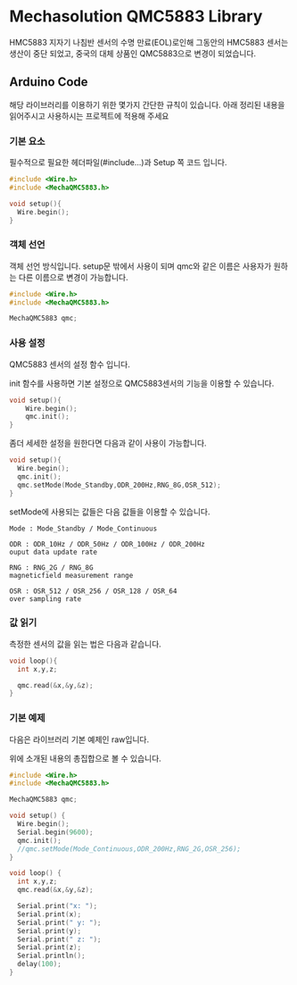 # Mechasolution QMC5883 Library

HMC5883 지자기 나침반 센서의 수명 만료(EOL)로인해 그동안의 HMC5883 센서는 생산이 중단 되었고, 중국의 대체 상품인 QMC5883으로 변경이 되었습니다.

## Arduino Code

해당 라이브러리를 이용하기 위한 몇가지 간단한 규칙이 있습니다. 아래 정리된 내용을 읽어주시고 사용하시는 프로젝트에 적용해 주세요

### 기본 요소

필수적으로 필요한 헤더파일(#include...)과 Setup 쪽 코드 입니다.

```cpp
#include <Wire.h>
#include <MechaQMC5883.h>

void setup(){
  Wire.begin();
}
```

### 객체 선언

객체 선언 방식입니다. setup문 밖에서 사용이 되며 qmc와 같은 이름은 사용자가 원하는 다른 이름으로 변경이 가능합니다.

```cpp
#include <Wire.h>
#include <MechaQMC5883.h>

MechaQMC5883 qmc;
```

### 사용 설정

QMC5883 센서의 설정 함수 입니다.

init 함수를 사용하면 기본 설정으로 QMC5883센서의 기능을 이용할 수 있습니다.

```cpp
void setup(){
    Wire.begin();
    qmc.init();
}
```

좀더 세세한 설정을 원한다면 다음과 같이 사용이 가능합니다.

```cpp
void setup(){
  Wire.begin();
  qmc.init();
  qmc.setMode(Mode_Standby,ODR_200Hz,RNG_8G,OSR_512);
}
```

setMode에 사용되는 값들은 다음 값들을 이용할 수 있습니다.

```
Mode : Mode_Standby / Mode_Continuous

ODR : ODR_10Hz / ODR_50Hz / ODR_100Hz / ODR_200Hz
ouput data update rate

RNG : RNG_2G / RNG_8G
magneticfield measurement range

OSR : OSR_512 / OSR_256 / OSR_128 / OSR_64
over sampling rate
```

### 값 읽기

측정한 센서의 값을 읽는 법은 다음과 같습니다.

```cpp
void loop(){
  int x,y,z;

  qmc.read(&x,&y,&z);
}
```

### 기본 예제

다음은 라이브러리 기본 예제인 raw입니다.

위에 소개된 내용의 총집합으로 볼 수 있습니다.

```cpp
#include <Wire.h>
#include <MechaQMC5883.h>

MechaQMC5883 qmc;

void setup() {
  Wire.begin();
  Serial.begin(9600);
  qmc.init();
  //qmc.setMode(Mode_Continuous,ODR_200Hz,RNG_2G,OSR_256);
}

void loop() {
  int x,y,z;
  qmc.read(&x,&y,&z);

  Serial.print("x: ");
  Serial.print(x);
  Serial.print(" y: ");
  Serial.print(y);
  Serial.print(" z: ");
  Serial.print(z);
  Serial.println();
  delay(100);
}
```
